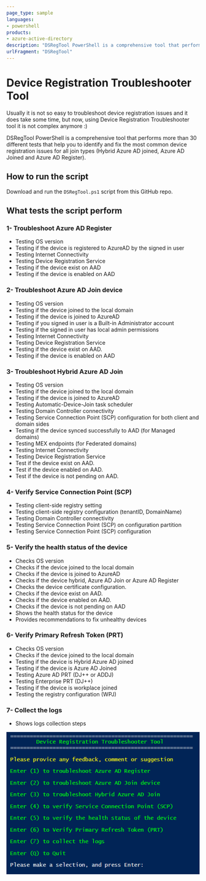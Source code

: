 ```yaml
---
page_type: sample
languages:
- powershell
products:
- azure-active-directory
description: "DSRegTool PowerShell is a comprehensive tool that performs more than 30 different tests that help you to identify and fix the most common device registration issues for all join types (Hybrid Azure AD joined, Azure AD Joined and Azure AD Register)."
urlFragment: "DSRegTool"
---
```

# Device Registration Troubleshooter Tool
Usually it is not so easy to troubleshoot device registration issues and it does take some time, but now, using Device Registration Troubleshooter tool it is not complex anymore :)

DSRegTool PowerShell is a comprehensive tool that performs more than 30 different tests that help you to identify and fix the most common device registration issues for all join types (Hybrid Azure AD joined, Azure AD Joined and Azure AD Register).

## How to run the script

Download and run the `DSRegTool.ps1` script from this GitHub repo. 

## What tests the script perform

### 1- Troubleshoot Azure AD Register
- Testing OS version
- Testing if the device is registered to AzureAD by the signed in user
- Testing Internet Connectivity
- Testing Device Registration Service
- Testing if the device exist on AAD
- Testing if the device is enabled on AAD 

### 2- Troubleshoot Azure AD Join device
- Testing OS version
- Testing if the device joined to the local domain
- Testing if the device is joined to AzureAD
- Testing if you signed in user is a Built-in Administrator account
- Testing if the signed in user has local admin permissions
- Testing Internet Connectivity
- Testing Device Registration Service
- Testing if the device exist on AAD.
- Testing if the device is enabled on AAD 

### 3- Troubleshoot Hybrid Azure AD Join
- Testing OS version
- Testing if the device joined to the local domain
- Testing if the device is joined to AzureAD
- Testing Automatic-Device-Join task scheduler
- Testing Domain Controller connectivity
- Testing Service Connection Point (SCP) configuration for both client and domain sides
- Testing if the device synced successfully to AAD (for Managed domains)
- Testing MEX endpoints (for Federated domains)
- Testing Internet Connectivity
- Testing Device Registration Service
- Test if the device exist on AAD.
- Test if the device enabled on AAD.
- Test if the device is not pending on AAD. 

### 4- Verify Service Connection Point (SCP)
- Testing client-side registry setting
- Testing client-side registry configuration (tenantID, DomainName)
- Testing Domain Controller connectivity
- Testing Service Connection Point (SCP) on configuration partition
- Testing Service Connection Point (SCP) configuration 

### 5- Verify the health status of the device
- Checks OS version
- Checks if the device joined to the local domain
- Checks if the device is joined to AzureAD
- Checks if the device hybrid, Azure AD Join or Azure AD Register
- Checks the device certificate configuration.
- Checks if the device exist on AAD.
- Checks if the device enabled on AAD.
- Checks if the device is not pending on AAD
- Shows the health status for the device
- Provides recommendations to fix unhealthy devices 

### 6- Verify Primary Refresh Token (PRT)
- Checks OS version
- Checks if the device joined to the local domain
- Testing if the device is Hybrid Azure AD joined
- Testing if the device is Azure AD Joined
- Testing Azure AD PRT (DJ++ or ADDJ)
- Testing Enterprise PRT (DJ++)
- Testing if the device is workplace joined
- Testing the registry configuration (WPJ) 

### 7- Collect the logs

- Shows logs collection steps 
    
    
![Alt text](https://github.com/Azure-Samples/DSRegTool/blob/master/DSRegTool.png "DSRegTool")

